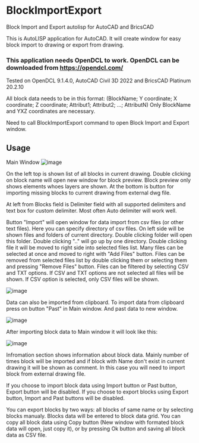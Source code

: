 # BlockImportExport
Block Import and Export autolisp for AutoCAD and BricsCAD

This is AutoLISP application for AutoCAD. It will create window for easy block import to drawing or export from drawing. 

### This application needs OpenDCL to work. OpenDCL can be downloaded from https://opendcl.com/

Tested on OpenDCL 9.1.4.0, AutoCAD Civil 3D 2022 and BricsCAD Platinum 20.2.10

All block data needs to be in this format:
(BlockName; Y coordinate; X coordinate; Z coordinate; Attribut1; Attribut2; ...; AttributN)
Only BlockName and YXZ coordinates are necessary.

Need to call BlockImportExport command to open Block Import and Export window.

## Usage

Main Window
![image](https://user-images.githubusercontent.com/27780893/155004382-b0497989-69d2-4fd1-822d-ca62914d3509.png)

On the left top is shown list of all blocks in current drawing. Double clicking on block name will open new window for block preview. Block preview only shows elements whoes layers are shown. At the bottom is button for importing missing blocks to current drawing from external dwg file.

At left from Blocks field is Delimiter field with all supported delimiters and text box for custom delimiter. Most often Auto delimiter will work well.

Button "Import" will open window for data import from csv files (or other text files). Here you can specify directory of csv files. On left side will be shown files and folders of current directory. Double clicking folder will open this folder. Double clicking ".." will go up by one directory. Double clicking file it will be moved to right side into selected files list. Many files can be selected at once and moved to right with "Add Files" button. Files can be removed from selected files list by double clicking them or selecting them and pressing "Remove Files" button. Files can be filtered by selecting CSV and TXT options. If CSV and TXT options are not selected all files will be shown. If CSV option is selected, only CSV files will be shown.

![image](https://user-images.githubusercontent.com/27780893/155005226-2c9eafee-6f90-4f98-b3fc-723b4691f3a8.png)

Data can also be imported from clipboard. To import data from clipboard press on button "Past" in Main window. And past data to new window.

![image](https://user-images.githubusercontent.com/27780893/155006345-7f4ed354-a089-4002-b525-90a0e061fbe4.png)

After importing block data to Main window it will look like this:

![image](https://user-images.githubusercontent.com/27780893/155007644-b7730701-88ca-4b60-b78c-8be3adac609d.png)

Infromation section shows information about block data. Mainly number of times block will be imported and if block with Name don't exist in current drawing it will be shown as comment. In this case you will need to import block from external drawing file.

If you choose to import block data using Import button or Past button, Export button will be disabled. If you choose to export blocks using Export button, Import and Past buttons will be disabled.

You can export blocks by two ways: all blocks of same name or by selecting blocks manualy. Blocks data will be entered to block data grid. You can copy all block data using Copy button (New window with formated block data will open, just copy it), or by pressing Ok button and saving all block data as CSV file.

